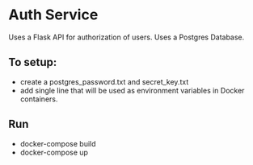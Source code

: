 # Auth Service

Uses a Flask API for authorization of users. Uses a Postgres Database.

## To setup:

-   create a postgres_password.txt and secret_key.txt
-   add single line that will be used as environment variables in Docker containers.

## Run

-   docker-compose build
-   docker-compose up
